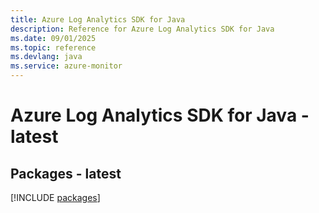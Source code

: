 ```yaml
---
title: Azure Log Analytics SDK for Java
description: Reference for Azure Log Analytics SDK for Java
ms.date: 09/01/2025
ms.topic: reference
ms.devlang: java
ms.service: azure-monitor
---
```

# Azure Log Analytics SDK for Java - latest
## Packages - latest
[!INCLUDE [packages](log-analytics-index.md)]